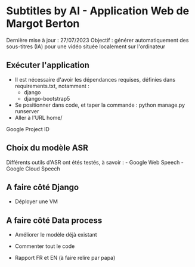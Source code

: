 # Subtitles by AI - Application Web de Margot Berton

Dernière mise à jour : 27/07/2023
Objectif : générer automatiquement des sous-titres (IA) pour une vidéo située localement sur l'ordinateur


## Exécuter l'application

* Il est nécessaire d'avoir les dépendances requises, définies dans requirements.txt, notamment :
	- django
	- django-bootstrap5
* Se positionner dans code, et taper la commande : python manage.py runserver
* Aller à l'URL home/

Google Project ID


## Choix du modèle ASR

Différents outils d'ASR ont étés testés, à savoir :
	- Google Web Speech
	- Google Cloud Speech


## A faire côté Django
* Déployer une VM

## A faire côté Data process
* Améliorer le modèle déjà existant

* Commenter tout le code
* Rapport FR et EN (à faire relire par papa)
